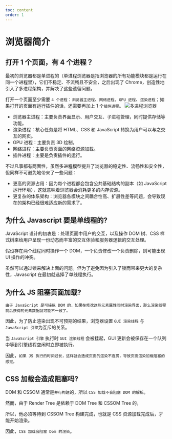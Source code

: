 ```yaml
---
toc: content
order: 1
---
```


# 浏览器简介

## 打开 1 个页面，有 4 个进程？

最初的浏览器都是单进程的（单进程浏览器是指浏览器的所有功能模块都是运行在同一个进程里），它们不稳定、不流畅且不安全，之后出现了 Chrome，创造性地引入了多进程架构，并解决了这些遗留问题。

打开一个页面至少需要 `4 个进程`：`浏览器主进程`、`网络进程`、`GPU 进程`、`渲染进程`；如果打开的页面有运行插件的话，还需要再加上 1 个`插件进程`。
![多进程浏览器](https://static001.geekbang.org/resource/image/b6/fc/b61cab529fa31301bde290813b4587fc.png)

-   浏览器主进程：主要负责界面显示、用户交互、子进程管理，同时提供存储等功能。
-   渲染进程：核心任务是将 HTML、CSS 和 JavaScript 转换为用户可以与之交互的网页。
-   GPU 进程：主要负责 3D 绘制。
-   网络进程：主要负责页面的网络资源加载。
-   插件进程：主要是负责插件的运行。

不过凡事都有两面性，虽然多进程模型提升了浏览器的稳定性、流畅性和安全性，但同样不可避免地带来了一些问题：

-   更高的资源占用：因为每个进程都会包含公共基础结构的副本（如 JavaScript 运行环境），这就意味着浏览器会消耗更多的内存资源。
-   更复杂的体系架构：浏览器各模块之间耦合性高、扩展性差等问题，会导致现在的架构已经很难适应新的需求了。

<!-- ## TCP 保证了数据完整地传输

TCP：是一种面向连接的、可靠的、基于字节流的`传输层`通信协议。`TCP 保证了数据完整地传输`，它的连接可分为三个阶段：`建立连接`、`传输数据`和`断开连接`。
![一个 TCP 连接的生命周期](https://static001.geekbang.org/resource/image/44/44/440ee50de56edc27c6b3c992b3a25844.png)

-   **首先，建立连接阶段。** 这个阶段是通过“三次握手”来建立客户端和服务器之间的连接。TCP 提供面向连接的通信传输。面向连接是指在数据通信开始之前先做好两端之间的准备工作。`所谓三次握手，是指在建立一个 TCP 连接时，客户端和服务器总共要发送三个数据包以确认连接的建立`。
-   **其次，传输数据阶段。** 在该阶段，接收端需要对每个数据包进行确认操作，也就是接收端在接收到数据包之后，需要发送确认数据包给发送端。所以当发送端发送了一个数据包之后，在规定时间内没有接收到接收端反馈的确认消息，则判断为数据包丢失，并触发发送端的重发机制。同样，`一个大的文件在传输过程中会被拆分成很多小的数据包，这些数据包到达接收端后，接收端会按照 TCP 头中的序号为其排序，从而保证组成完整的数据`。
-   **最后，断开连接阶段。** 数据传输完毕之后，就要终止连接了，涉及到最后一个阶段“四次挥手”来保证双方都能断开连接。

## HTTP 协议是基于 TCP 协议的，你怎么理解 HTTP 和 TCP 的关系？

`TCP` 协议是`传输层协议`，主要解决`数据如何在网络中传输`，而 `HTTP` 是`应用层协议`，主要解决`如何包装数据`。 -->

## 为什么 Javascript 要是单线程的?

JavaScript 设计的初衷是：处理页面中用户的交互，以及操作 DOM 树、CSS 样式树来给用户呈现一份动态而丰富的交互体验和服务器逻辑的交互处理。

假设存在两个线程同时操作一个 DOM，一个负责修改一个负责删除，则可能出现 UI 操作的冲突。

虽然可以通过锁来解决上面的问题。但为了避免因为引入了锁而带来更大的复杂性，Javascript 在最初就选择了单线程执行。

## 为什么 JS 阻塞页面加载?

`由于 JavaScript 是可操纵 DOM 的，如果在修改这些元素属性同时渲染界面，那么渲染线程前后获得的元素数据就可能不一致了。`

因此，为了防止渲染出现不可预期的结果，浏览器设置 `GUI 渲染线程` 与 `JavaScript 引擎`为互斥的关系。

当 `JavaScript 引擎` 执行时 `GUI 渲染线程` 会被挂起，GUI 更新会被保存在一个队列中等到引擎线程空闲时立即被执行。

因此，`如果 JS 执行的时间过长，这样就会造成页面的渲染不连贯，导致页面渲染加载阻塞的感觉。`

## CSS 加载会造成阻塞吗?

DOM 和 CSSOM 通常是`并行构建`的，所以 `CSS 加载不会阻塞 DOM 的解析`。

然而，由于 Render Tree 是依赖于 DOM Tree 和 CSSOM Tree 的，

所以，他必须等待到 CSSOM Tree 构建完成，也就是 CSS 资源加载完成后，才能开始渲染。

因此，`CSS 加载会阻塞 Dom 的渲染`。
